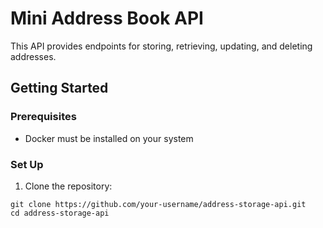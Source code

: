 # Mini Address Book API
This API provides endpoints for storing, retrieving, updating, and deleting addresses.
## Getting Started
### Prerequisites
- Docker must be installed on your system
### Set Up
1. Clone the repository:
```
git clone https://github.com/your-username/address-storage-api.git
cd address-storage-api
```
